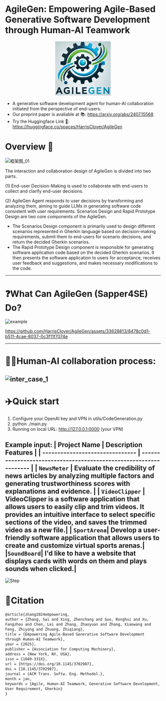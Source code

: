 
# AgileGen: Empowering Agile-Based Generative Software Development through Human-AI Teamwork

<p align="center">
  <img src='./Icon.png' width=180>
</p>

- A generative software development agent for human-AI collaboration initiated from the perspective of end-users.
- Our preprint paper is avaliable at 📚: https://arxiv.org/abs/2407.15568
- Try the Huggingface Link 🤗: https://huggingface.co/spaces/HarrisClover/AgileGen
# Overview 📄

![框架图_01](https://github.com/HarrisClover/AgileGen/assets/33628813/e41c642e-50bb-43a9-860c-9203aae0bc46)

The interaction and collaboration design of AgileGen is divided into two parts.

(1) End-user Decision-Making is used to collaborate with end-users to collect and clarify end-user decisions.

(2) AgileGen Agent responds to user decisions by transforming and analyzing them, aiming to guide LLMs in generating software code consistent with user requirements. Scenarios Design and Rapid Prototype Design are two core components of the AgileGen.

- The Scenarios Design component is primarily used to design different scenarios represented in Gherkin language based on decision-making requirements, submit them to end-users for scenario decisions, and return the decided Gherkin scenarios.
- The Rapid Prototype Design component is responsible for generating software application code based on the decided Gherkin scenarios. It then presents the software application to users for acceptance, receives user feedback and suggestions, and makes necessary modifications to the code.

---

# ❓**What Can AgileGen (Sapper4SE) Do?**
![example](https://github.com/user-attachments/assets/08b7b260-81be-4b0a-8a34-5ae799730e6b)

https://github.com/HarrisClover/AgileGen/assets/33628813/8478c0d1-b511-4cae-8037-0c3f11f7074e

---
# 👨‍💻‍Human-AI collaboration process:
![inter_case_1](https://github.com/user-attachments/assets/6c2d46c4-0b41-4cd2-b53d-bb25c5daf2ff)
---
# ✈️Quick start

1. Configure your OpenAI key and VPN in utils/CodeGeneration.py
2. python ./main.py
3. Running on local URL:  http://127.0.0.1:0000 (your VPN)

**Example input:**
| Project Name                 | Description Features                                   |
| ------------------------------- | ----------------------------------------------------------------- |
| `NewsMeter`      | Evaluate the credibility of news articles by analyzing multiple factors and generating trustworthiness scores with explanations and evidence. |
| `VideoClipper`   | VideoClipper is a software application that allows users to easily clip and trim videos. It provides an intuitive interface to select specific sections of the video, and saves the trimmed video as a new file.|
| `SportArena`| Develop a user-friendly software application that allows users to create and customize virtual sports arenas.|
|`SoundBoard`| I'd like to have a website that displays cards with words on them and plays sounds when clicked.|
---
![Step](https://github.com/user-attachments/assets/d14a0367-48f8-4ad2-90e7-53ac7af79572)


# 🔎Citation
```
@article{zhang2024empowering,
author = {Zhang, Sai and Xing, Zhenchang and Guo, Ronghui and Xu, Fangzhou and Chen, Lei and Zhang, Zhaoyuan and Zhang, Xiaowang and Feng, Zhiyong and Zhuang, Zhiqiang},
title = {Empowering Agile-Based Generative Software Development through Human-AI Teamwork},
year = {2025},
publisher = {Association for Computing Machinery},
address = {New York, NY, USA},
issn = {1049-331X},
url = {https://doi.org/10.1145/3702987},
doi = {10.1145/3702987},
journal = {ACM Trans. Softw. Eng. Methodol.},
month = jan,
keywords = {Agile, Human-AI Teamwork, Generative Software Development, User Requirement, Gherkin}
}
```
